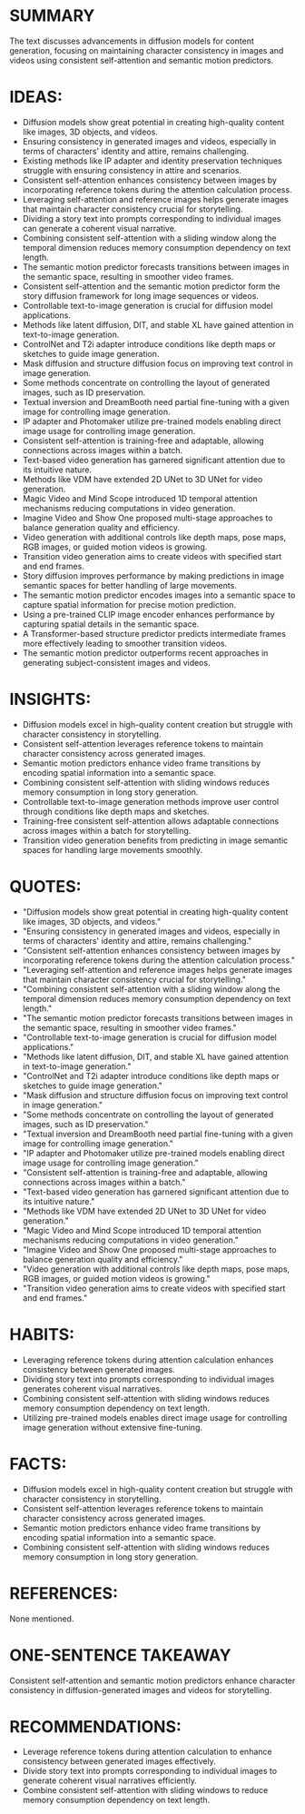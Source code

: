 # SUMMARY
The text discusses advancements in diffusion models for content generation, focusing on maintaining character consistency in images and videos using consistent self-attention and semantic motion predictors.

# IDEAS:
- Diffusion models show great potential in creating high-quality content like images, 3D objects, and videos.
- Ensuring consistency in generated images and videos, especially in terms of characters' identity and attire, remains challenging.
- Existing methods like IP adapter and identity preservation techniques struggle with ensuring consistency in attire and scenarios.
- Consistent self-attention enhances consistency between images by incorporating reference tokens during the attention calculation process.
- Leveraging self-attention and reference images helps generate images that maintain character consistency crucial for storytelling.
- Dividing a story text into prompts corresponding to individual images can generate a coherent visual narrative.
- Combining consistent self-attention with a sliding window along the temporal dimension reduces memory consumption dependency on text length.
- The semantic motion predictor forecasts transitions between images in the semantic space, resulting in smoother video frames.
- Consistent self-attention and the semantic motion predictor form the story diffusion framework for long image sequences or videos.
- Controllable text-to-image generation is crucial for diffusion model applications.
- Methods like latent diffusion, DIT, and stable XL have gained attention in text-to-image generation.
- ControlNet and T2i adapter introduce conditions like depth maps or sketches to guide image generation.
- Mask diffusion and structure diffusion focus on improving text control in image generation.
- Some methods concentrate on controlling the layout of generated images, such as ID preservation.
- Textual inversion and DreamBooth need partial fine-tuning with a given image for controlling image generation.
- IP adapter and Photomaker utilize pre-trained models enabling direct image usage for controlling image generation.
- Consistent self-attention is training-free and adaptable, allowing connections across images within a batch.
- Text-based video generation has garnered significant attention due to its intuitive nature.
- Methods like VDM have extended 2D UNet to 3D UNet for video generation.
- Magic Video and Mind Scope introduced 1D temporal attention mechanisms reducing computations in video generation.
- Imagine Video and Show One proposed multi-stage approaches to balance generation quality and efficiency.
- Video generation with additional controls like depth maps, pose maps, RGB images, or guided motion videos is growing.
- Transition video generation aims to create videos with specified start and end frames.
- Story diffusion improves performance by making predictions in image semantic spaces for better handling of large movements.
- The semantic motion predictor encodes images into a semantic space to capture spatial information for precise motion prediction.
- Using a pre-trained CLIP image encoder enhances performance by capturing spatial details in the semantic space.
- A Transformer-based structure predictor predicts intermediate frames more effectively leading to smoother transition videos.
- The semantic motion predictor outperforms recent approaches in generating subject-consistent images and videos.

# INSIGHTS:
- Diffusion models excel in high-quality content creation but struggle with character consistency in storytelling.
- Consistent self-attention leverages reference tokens to maintain character consistency across generated images.
- Semantic motion predictors enhance video frame transitions by encoding spatial information into a semantic space.
- Combining consistent self-attention with sliding windows reduces memory consumption in long story generation.
- Controllable text-to-image generation methods improve user control through conditions like depth maps and sketches.
- Training-free consistent self-attention allows adaptable connections across images within a batch for storytelling.
- Transition video generation benefits from predicting in image semantic spaces for handling large movements smoothly.

# QUOTES:
- "Diffusion models show great potential in creating high-quality content like images, 3D objects, and videos."
- "Ensuring consistency in generated images and videos, especially in terms of characters' identity and attire, remains challenging."
- "Consistent self-attention enhances consistency between images by incorporating reference tokens during the attention calculation process."
- "Leveraging self-attention and reference images helps generate images that maintain character consistency crucial for storytelling."
- "Combining consistent self-attention with a sliding window along the temporal dimension reduces memory consumption dependency on text length."
- "The semantic motion predictor forecasts transitions between images in the semantic space, resulting in smoother video frames."
- "Controllable text-to-image generation is crucial for diffusion model applications."
- "Methods like latent diffusion, DIT, and stable XL have gained attention in text-to-image generation."
- "ControlNet and T2i adapter introduce conditions like depth maps or sketches to guide image generation."
- "Mask diffusion and structure diffusion focus on improving text control in image generation."
- "Some methods concentrate on controlling the layout of generated images, such as ID preservation."
- "Textual inversion and DreamBooth need partial fine-tuning with a given image for controlling image generation."
- "IP adapter and Photomaker utilize pre-trained models enabling direct image usage for controlling image generation."
- "Consistent self-attention is training-free and adaptable, allowing connections across images within a batch."
- "Text-based video generation has garnered significant attention due to its intuitive nature."
- "Methods like VDM have extended 2D UNet to 3D UNet for video generation."
- "Magic Video and Mind Scope introduced 1D temporal attention mechanisms reducing computations in video generation."
- "Imagine Video and Show One proposed multi-stage approaches to balance generation quality and efficiency."
- "Video generation with additional controls like depth maps, pose maps, RGB images, or guided motion videos is growing."
- "Transition video generation aims to create videos with specified start and end frames."

# HABITS:
- Leveraging reference tokens during attention calculation enhances consistency between generated images.
- Dividing story text into prompts corresponding to individual images generates coherent visual narratives.
- Combining consistent self-attention with sliding windows reduces memory consumption dependency on text length.
- Utilizing pre-trained models enables direct image usage for controlling image generation without extensive fine-tuning.

# FACTS:
- Diffusion models excel in high-quality content creation but struggle with character consistency in storytelling.
- Consistent self-attention leverages reference tokens to maintain character consistency across generated images.
- Semantic motion predictors enhance video frame transitions by encoding spatial information into a semantic space.
- Combining consistent self-attention with sliding windows reduces memory consumption in long story generation.

# REFERENCES:
None mentioned.

# ONE-SENTENCE TAKEAWAY
Consistent self-attention and semantic motion predictors enhance character consistency in diffusion-generated images and videos for storytelling.

# RECOMMENDATIONS:
- Leverage reference tokens during attention calculation to enhance consistency between generated images effectively.
- Divide story text into prompts corresponding to individual images to generate coherent visual narratives efficiently.
- Combine consistent self-attention with sliding windows to reduce memory consumption dependency on text length.